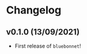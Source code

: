 # Changelog

<!--next-version-placeholder-->

## v0.1.0 (13/09/2021)

- First release of `bluebonnet`!
